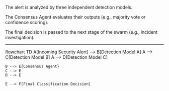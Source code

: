 The alert is analyzed by three independent detection models.

The Consensus Agent evaluates their outputs (e.g., majority vote or confidence scoring).

The final decision is passed to the next stage of the swarm (e.g., incident investigation).

-----

flowchart TD
    A[Incoming Security Alert] --> B[Detection Model A]
    A --> C[Detection Model B]
    A --> D[Detection Model C]

    B --> E{Consensus Agent}
    C --> E
    D --> E

    E --> F[Final Classification Decision]
